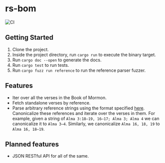 # rs-bom
![CI](https://github.com/ephraimkunz/rs_bom/workflows/CI/badge.svg)

## Getting Started
1. Clone the project.
2. Inside the project directory, run `cargo run` to execute the binary target.
3. Run `cargo doc --open` to generate the docs.
4. Run `cargo test` to run tests.
5. Run `cargo fuzz run reference` to run the reference parser fuzzer.

## Features
* Iter over all the verses in the Book of Mormon. 
* Fetch standalone verses by reference.
* Parse arbitrary reference strings using the format specified [here](https://en.wikipedia.org/wiki/Bible_citation). Canonicalize these references and iterate over the verses in them. For example, given a string of `Alma 3:18–19, 16–17; Alma 3; Alma 4` we can canonicalize it to `Alma 3–4`. Similarly, we canonicalize `Alma 16, 18, 19` to `Alma 16, 18–19`.

## Planned features
* JSON RESTful API for all of the same.
